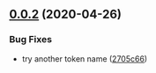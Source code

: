 ## [0.0.2](https://github.com/wirths/gatsby-plugin-splitio/compare/v0.0.1...v0.0.2) (2020-04-26)


### Bug Fixes

* try another token name ([2705c66](https://github.com/wirths/gatsby-plugin-splitio/commit/2705c66b4398fb91fc776750a4e8b714dd09d69f))
